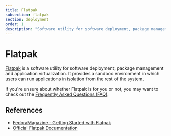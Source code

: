 ```yaml
---
title: Flatpak
subsection: flatpak
section: deployment
order: 1
description: "Software utility for software deployment, package management and application virtualization."
---
```


# Flatpak

[Flatpak](https://flatpak.org/) is a software utility for software deployment, package management and application virtualization. It provides a sandbox environment in which users can run applications in isolation from the rest of the system.

If you're unsure about whether Flatpak is for you or not, you may want to check out the [Frequently Asked Questions (FAQ)](https://flatpak.org/faq).

## References

* [FedoraMagazine - Getting Started with Flatpak](https://fedoramagazine.org/getting-started-flatpak/)
* [Official Flatpak Documentation](http://docs.flatpak.org/en/latest/)
